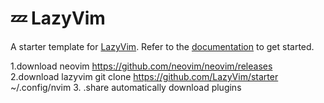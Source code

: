 # 💤 LazyVim

A starter template for [LazyVim](https://github.com/LazyVim/LazyVim).
Refer to the [documentation](https://lazyvim.github.io/installation) to get started.

1.download neovim    https://github.com/neovim/neovim/releases   
2.download lazyvim   git clone https://github.com/LazyVim/starter ~/.config/nvim
3.   .share          automatically download plugins
